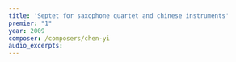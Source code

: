 ```yaml
---
title: 'Septet for saxophone quartet and chinese instruments'
premier: "1"
year: 2009
composer: /composers/chen-yi
audio_excerpts: 
---
```


